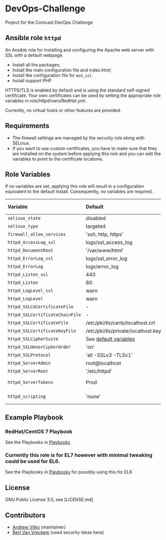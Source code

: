 # DevOps-Challenge
Project for the Comcast DevOps Challenge

## Ansible role `httpd`

An Ansible role for installing and configuring the Apache web server with SSL with a default webpage.

- Install all the packages;
- Install the main configuration file and index.html;
- Install the configuration file for `mod_ssl`.
- Install support PHP

HTTPS/TLS is enabled by default and is using the standard self-signed certificate. Your own certificates can be used by setting the appropriate role variables in role/httpd/vars/RedHat.yml.

Currently, no virtual hosts or other features are provided.

## Requirements

- The firewall settings are managed by the security role along with SELinux.
- If you want to use custom certificates, you have to make sure that they are installed on the system before applying this role and you can edit the variables to point to the certificate locations.

## Role Variables

If no variables are set, applying this role will result in a configuration equivalent to the default install. Consequently, no variables are required.

| Variable                        | Default                                    | Comments (type)                                                                       |
| :---                            | :---                                       | :---                                                                                  |
| `selinux_state`           	  | disabled  		                       |                                                                                       |
| `selinux_type`           	  | targeted  		                       |                                                                                       |
| `firewall_allow_services`       | 'ssh, http, https'	                       |                                                                                       |
| `httpd_AccessLog_ssl`           | logs/ssl_access_log                        |                                                                                       |
| `httpd_DocumentRoot`            | '/var/www/html'                            |                                                                                       |
| `httpd_ErrorLog_ssl`            | logs/ssl_error_log                         |                                                                                       |
| `httpd_ErrorLog`                | logs/error_log                             |                                                                                       |
| `httpd_Listen_ssl`              | 443                                        |                                                                                       |
| `httpd_Listen`                  | 80                                         |                                                                                       |
| `httpd_LogLevel_ssl`            | warn                                       |                                                                                       |
| `httpd_LogLevel`                | warn                                       |                                                                                       |
| `httpd_SSLCACertificateFile`    | -                                          |                                                                                       |
| `httpd_SSLCertificateChainFile` | -                                          |                                                                                       |
| `httpd_SSLCertificateFile`      | /etc/pki/tls/certs/localhost.crt           |                                                                                       |
| `httpd_SSLCertificateKeyFile`   | /etc/pki/tls/private/localhost.key         |                                                                                       |
| `httpd_SSLCipherSuite`          | See [default variables](defaults/main.yml) |                                                                                       |
| `httpd_SSLHonorCipherOrder`     | 'on'                                       |                                                                                       |
| `httpd_SSLProtocol`             | 'all -SSLv3 -TLSv1'                        |                                                                                       |
| `httpd_ServerAdmin`             | root@localhost                             |                                                                                       |
| `httpd_ServerRoot`              | '/etc/httpd'                               |                                                                                       |
| `httpd_ServerTokens`            | Prod                                       | See [documentation](https://httpd.apache.org/docs/current/mod/core.html#servertokens) |
| `httpd_scripting`               | 'none'                                     | Allowed values: `php`                                                                 |

## Example Playbook

### RedHat/CentOS 7 Playbook

See the Playbooks in [Playbooks](https://github.com/avitko001c/DevOps-Challenge/playbooks/install_httpd.yml)

### Currently this role is for EL7 however with minimal tweaking could be used for EL6.

See the Playbooks in [Playbooks](https://github.com/avitko001c/DevOps-Challenge/playbooks/install_httpd_el6.yml) for possibly using this for EL6

## License

GNU Public License 3.0, see [LICENSE.md]

## Contributors

- [Andrew Vitko](https://github.com/avitko/) (maintainer)
- [Bert Van Vreckem](https://github.com/bertvv/) (used security ideas here)
